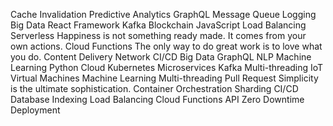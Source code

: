Cache Invalidation Predictive Analytics GraphQL Message Queue Logging Big Data React Framework Kafka Blockchain JavaScript Load Balancing Serverless Happiness is not something ready made. It comes from your own actions. Cloud Functions
The only way to do great work is to love what you do. Content Delivery Network CI/CD Big Data GraphQL NLP Machine Learning Python Cloud Kubernetes Microservices Kafka Multi-threading
IoT Virtual Machines Machine Learning Multi-threading Pull Request Simplicity is the ultimate sophistication. Container Orchestration Sharding CI/CD Database Indexing Load Balancing Cloud Functions API Zero Downtime Deployment

